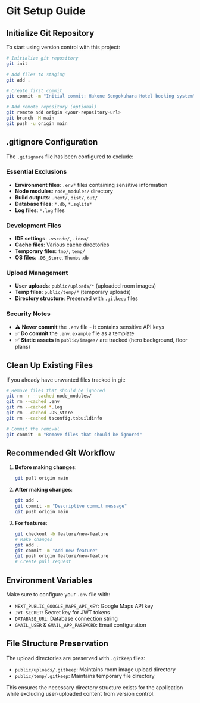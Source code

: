 # Git Setup Guide

## Initialize Git Repository

To start using version control with this project:

```bash
# Initialize git repository
git init

# Add files to staging
git add .

# Create first commit
git commit -m "Initial commit: Hakone Sengokuhara Hotel booking system"

# Add remote repository (optional)
git remote add origin <your-repository-url>
git branch -M main
git push -u origin main
```

## .gitignore Configuration

The `.gitignore` file has been configured to exclude:

### Essential Exclusions
- **Environment files**: `.env*` files containing sensitive information
- **Node modules**: `node_modules/` directory
- **Build outputs**: `.next/`, `dist/`, `out/`
- **Database files**: `*.db`, `*.sqlite*` 
- **Log files**: `*.log` files

### Development Files
- **IDE settings**: `.vscode/`, `.idea/`
- **Cache files**: Various cache directories
- **Temporary files**: `tmp/`, `temp/`
- **OS files**: `.DS_Store`, `Thumbs.db`

### Upload Management
- **User uploads**: `public/uploads/*` (uploaded room images)
- **Temp files**: `public/temp/*` (temporary uploads)
- **Directory structure**: Preserved with `.gitkeep` files

### Security Notes
- ⚠️ **Never commit** the `.env` file - it contains sensitive API keys
- ✅ **Do commit** the `.env.example` file as a template
- ✅ **Static assets** in `public/images/` are tracked (hero background, floor plans)

## Clean Up Existing Files

If you already have unwanted files tracked in git:

```bash
# Remove files that should be ignored
git rm -r --cached node_modules/
git rm --cached .env
git rm --cached *.log
git rm --cached .DS_Store
git rm --cached tsconfig.tsbuildinfo

# Commit the removal
git commit -m "Remove files that should be ignored"
```

## Recommended Git Workflow

1. **Before making changes**:
   ```bash
   git pull origin main
   ```

2. **After making changes**:
   ```bash
   git add .
   git commit -m "Descriptive commit message"
   git push origin main
   ```

3. **For features**:
   ```bash
   git checkout -b feature/new-feature
   # Make changes
   git add .
   git commit -m "Add new feature"
   git push origin feature/new-feature
   # Create pull request
   ```

## Environment Variables

Make sure to configure your `.env` file with:
- `NEXT_PUBLIC_GOOGLE_MAPS_API_KEY`: Google Maps API key
- `JWT_SECRET`: Secret key for JWT tokens
- `DATABASE_URL`: Database connection string
- `GMAIL_USER` & `GMAIL_APP_PASSWORD`: Email configuration

## File Structure Preservation

The upload directories are preserved with `.gitkeep` files:
- `public/uploads/.gitkeep`: Maintains room image upload directory
- `public/temp/.gitkeep`: Maintains temporary file directory

This ensures the necessary directory structure exists for the application while excluding user-uploaded content from version control.